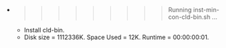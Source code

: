 * >>>>>>>>> Running inst-min-con-cld-bin.sh ...
  * Install cld-bin.
  * Disk size = 1112336K. Space Used = 12K. Runtime = 00:00:00:01.
